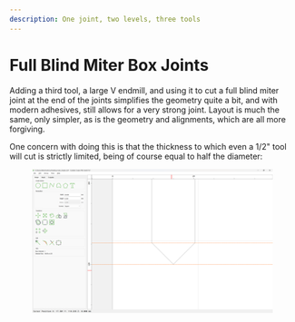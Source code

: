 ```yaml
---
description: One joint, two levels, three tools
---
```


# Full Blind Miter Box Joints

Adding a third tool, a large V endmill, and using it to cut a full blind miter joint at the end of the joints simplifies the geometry quite a bit, and with modern adhesives, still allows for a very strong joint. Layout is much the same, only simpler, as is the geometry and alignments, which are all more forgiving.

One concern with doing this is that the thickness to which even a 1/2" tool will cut is strictly limited, being of course equal to half the diameter:

<figure><img src=".gitbook/assets/image (1) (1) (1).png" alt=""><figcaption></figcaption></figure>

